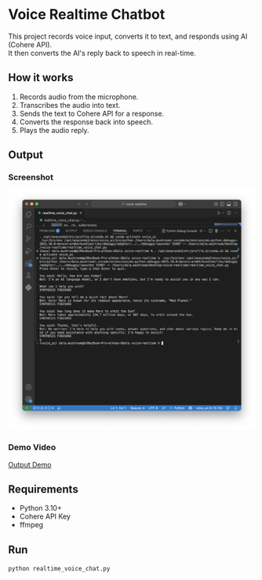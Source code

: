 # Voice Realtime Chatbot

This project records voice input, converts it to text, and responds using AI (Cohere API).  
It then converts the AI's reply back to speech in real-time.

## How it works
1. Records audio from the microphone.
2. Transcribes the audio into text.
3. Sends the text to Cohere API for a response.
4. Converts the response back into speech.
5. Plays the audio reply.

## Output
### Screenshot
![Output Screenshot](output_screenshot.png)

### Demo Video
[Output Demo](https://drive.google.com/file/d/13TBD7ANgwqdmCsbEW-DAxc9aNZOQ4r5c/view?usp=sharing)

## Requirements
- Python 3.10+
- Cohere API Key
- ffmpeg

## Run
```bash
python realtime_voice_chat.py